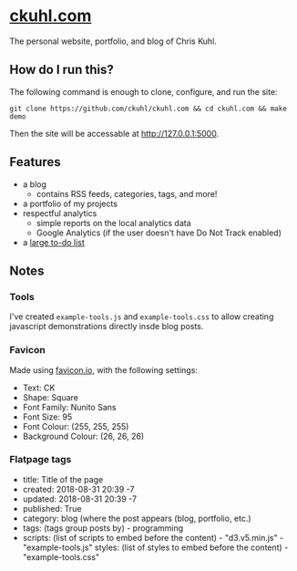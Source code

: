 # [ckuhl.com](https://ckuhl.com/)
The personal website, portfolio, and blog of Chris Kuhl.

## How do I run this?
The following command is enough to clone, configure, and run the site:

    git clone https://github.com/ckuhl/ckuhl.com && cd ckuhl.com && make demo

Then the site will be accessable at http://127.0.0.1:5000.


## Features
- a blog
	- contains RSS feeds, categories, tags, and more!
- a portfolio of my projects
- respectful analytics
	- simple reports on the local analytics data
	- Google Analytics (if the user doesn't have Do Not Track enabled)
- a [large to-do list](TODO.md)


## Notes
### Tools
I've created `example-tools.js` and `example-tools.css` to allow creating
javascript demonstrations directly insde blog posts.

### Favicon
Made using [favicon.io](https://favicon.io/), with the following settings:

- Text: CK
- Shape: Square
- Font Family: Nunito Sans
- Font Size: 95
- Font Colour: (255, 255, 255)
- Background Colour: (26, 26, 26)

### Flatpage tags
- title: Title of the page
- created: 2018-08-31 20:39 -7
- updated: 2018-08-31 20:39 -7
- published: True
- category: blog (where the post appears (blog, portfolio, etc.)
- tags: (tags group posts by)
      - programming
- scripts: (list of scripts to embed before the content)
      - "d3.v5.min.js"
      - "example-tools.js"
    styles: (list of styles to embed before the content)
      - "example-tools.css"

